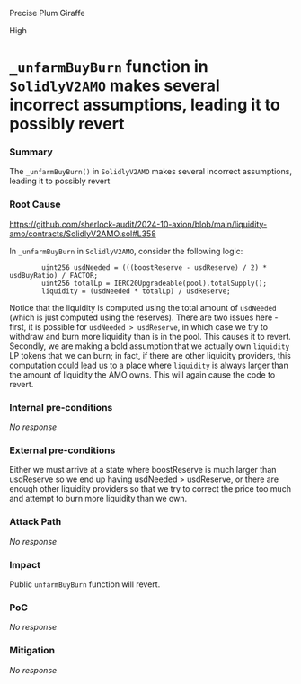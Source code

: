 Precise Plum Giraffe

High

# `_unfarmBuyBurn` function in `SolidlyV2AMO` makes several incorrect assumptions, leading it to possibly revert

### Summary

The `_unfarmBuyBurn()` in `SolidlyV2AMO` makes several incorrect assumptions, leading it to possibly revert 

### Root Cause

https://github.com/sherlock-audit/2024-10-axion/blob/main/liquidity-amo/contracts/SolidlyV2AMO.sol#L358

In `_unfarmBuyBurn` in `SolidlyV2AMO`, consider the following logic:

```solidity
        uint256 usdNeeded = (((boostReserve - usdReserve) / 2) * usdBuyRatio) / FACTOR;
        uint256 totalLp = IERC20Upgradeable(pool).totalSupply();
        liquidity = (usdNeeded * totalLp) / usdReserve;
```

Notice that the liquidity is computed using the total amount of `usdNeeded` (which is just computed using the reserves). There are two issues here - first, it is possible for `usdNeeded > usdReserve`, in which case we try to withdraw and burn more liquidity than is in the pool. This causes it to revert. Secondly, we are making a bold assumption that we actually own `liquidity` LP tokens that we can burn; in fact, if there are other liquidity providers, this computation could lead us to a place where `liquidity` is always larger than the amount of liquidity the AMO owns. This will again cause the code to revert.   

### Internal pre-conditions

_No response_

### External pre-conditions

Either we must arrive at a state where boostReserve is much larger than usdReserve so we end up having usdNeeded > usdReserve, or there are enough other liquidity providers so that we try to correct the price too much and attempt to burn more liquidity than we own. 

### Attack Path

_No response_

### Impact

Public `unfarmBuyBurn` function will revert. 

### PoC

_No response_

### Mitigation

_No response_